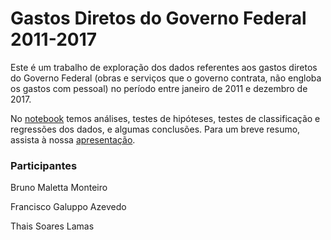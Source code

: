 # Gastos Diretos do Governo Federal 2011-2017
Este é um trabalho de exploração dos dados referentes aos gastos diretos do Governo Federal (obras e serviços que o governo contrata, não engloba os gastos com pessoal) no período entre janeiro de 2011 e dezembro de 2017.

No [notebook](https://github.com/franciscogaluppo/Gastos-do-Governo-Federal/blob/master/Gastos%20Diretos%20do%20Governo%20Federal.ipynb) temos análises, testes de hipóteses, testes de classificação e regressões dos dados, e algumas conclusões. Para um breve resumo, assista à nossa [apresentação](https://www.youtube.com/watch?v=YKQOTrRc6Ck&feature=youtu.be).

### Participantes
Bruno Maletta Monteiro

Francisco Galuppo Azevedo

Thais Soares Lamas

